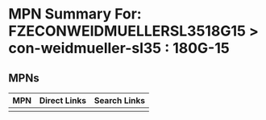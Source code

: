 



# MPN Summary For: FZECONWEIDMUELLERSL3518G15 > con-weidmueller-sl35 : 180G-15

## MPNs
  

|MPN|Direct Links|Search Links|
| :--- | :--- | :--- |
||||
